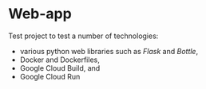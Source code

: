 # Web-app
Test project to test a number of technologies:
* various python web libraries such as _Flask_ and _Bottle_,
* Docker and Dockerfiles,
* Google Cloud Build, and
* Google Cloud Run